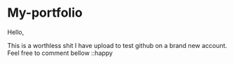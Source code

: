 ﻿# My-portfolio
Hello,

This is a  worthless shit I have upload to test github on a brand new account. Feel free to comment bellow ::happy

